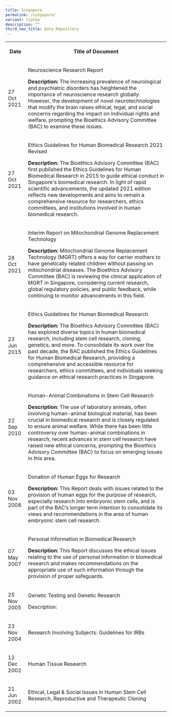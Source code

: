 ```yaml
---
title: Singapore
permalink: /singapore/
variant: tiptap
description: ""
third_nav_title: Data Repository
---
```

<table style="minWidth: 50px">
<colgroup>
<col>
<col>
</colgroup>
<tbody>
<tr>
<th rowspan="1" colspan="1">
<p>Date</p>
</th>
<th rowspan="1" colspan="1">
<p>Title of Document</p>
</th>
</tr>
<tr>
<td rowspan="1" colspan="1">
<p>27 Oct 2021</p>
</td>
<td rowspan="1" colspan="1">
<p>Neuroscience Research Report</p>
<p><strong>Description:</strong> The increasing prevalence of neurological
and psychiatric disorders has heightened the importance of neuroscience
research globally. However, the development of novel neurotechnologies
that modify the brain raises ethical, legal, and social concerns regarding
the impact on individual rights and welfare, prompting the Bioethics Advisory
Committee (BAC) to examine these issues.</p>
</td>
</tr>
<tr>
<td rowspan="1" colspan="1">
<p>27 Oct 2021</p>
</td>
<td rowspan="1" colspan="1">
<p>Ethics Guidelines for Human Biomedical Research 2021 Revised</p>
<p><strong>Description: </strong>The Bioethics Advisory Committee (BAC) first
published the Ethics Guidelines for Human Biomedical Research in 2015 to
guide ethical conduct in Singapore's biomedical research. In light of rapid
scientific advancements, the updated 2021 edition reflects new developments
and aims to remain a comprehensive resource for researchers, ethics committees,
and institutions involved in human biomedical research.</p>
</td>
</tr>
<tr>
<td rowspan="1" colspan="1">
<p>28 Oct 2021</p>
</td>
<td rowspan="1" colspan="1">
<p>Interim Report on Mitochondrial Genome Replacement Technology</p>
<p><strong>Description:</strong> Mitochondrial Genome Replacement Technology
(MGRT) offers a way for carrier mothers to have genetically related children
without passing on mitochondrial diseases. The Bioethics Advisory Committee
(BAC) is reviewing the clinical application of MGRT in Singapore, considering
current research, global regulatory policies, and public feedback, while
continuing to monitor advancements in this field.</p>
</td>
</tr>
<tr>
<td rowspan="1" colspan="1">
<p>23 Jun 2015</p>
</td>
<td rowspan="1" colspan="1">
<p>Ethics Guidelines for Human Biomedical Research</p>
<p><strong>Description:</strong> The Bioethics Advisory Committee (BAC) has
explored diverse topics in human biomedical research, including stem cell
research, cloning, genetics, and more. To consolidate its work over the
past decade, the BAC published the Ethics Guidelines for Human Biomedical
Research, providing a comprehensive and accessible resource for researchers,
ethics committees, and individuals seeking guidance on ethical research
practices in Singapore.</p>
</td>
</tr>
<tr>
<td rowspan="1" colspan="1">
<p>22 Sep 2010</p>
</td>
<td rowspan="1" colspan="1">
<p>Human-Animal Combinations in Stem Cell Research</p>
<p><strong>Description:</strong> The use of laboratory animals, often involving
human-animal biological material, has been crucial in biomedical research
and is closely regulated to ensure animal welfare. While there has been
little controversy over human-animal combinations in research, recent advances
in stem cell research have raised new ethical concerns, prompting the Bioethics
Advisory Committee (BAC) to focus on emerging issues in this area.</p>
</td>
</tr>
<tr>
<td rowspan="1" colspan="1">
<p>03 Nov 2008</p>
</td>
<td rowspan="1" colspan="1">
<p>Donation of Human Eggs for Research</p>
<p><strong>Description:</strong> This Report deals with issues related to
the provision of human eggs for the purpose of research, especially research
into embryonic stem cells, and is part of the BAC’s longer term intention
to consolidate its views and recommendations in the area of human embryonic
stem cell research.</p>
</td>
</tr>
<tr>
<td rowspan="1" colspan="1">
<p>07 May 2007</p>
</td>
<td rowspan="1" colspan="1">
<p>Personal Information in Biomedical Research</p>
<p><strong>Description:</strong> This Report discusses the ethical issues
relating to the use of personal information in biomedical research and
makes recommendations on the appropriate use of such information through
the provision of proper safeguards.</p>
</td>
</tr>
<tr>
<td rowspan="1" colspan="1">
<p>25 Nov 2005</p>
</td>
<td rowspan="1" colspan="1">
<p>Genetic Testing and Genetic Research</p>
<p>Description:</p>
</td>
</tr>
<tr>
<td rowspan="1" colspan="1">
<p>23 Nov 2004</p>
</td>
<td rowspan="1" colspan="1">
<p>Research Involving Subjects: Guidelines for IRBs</p>
</td>
</tr>
<tr>
<td rowspan="1" colspan="1">
<p>12 Dec 2002</p>
</td>
<td rowspan="1" colspan="1">
<p>Human Tissue Research</p>
</td>
</tr>
<tr>
<td rowspan="1" colspan="1">
<p>21 Jun 2002</p>
</td>
<td rowspan="1" colspan="1">
<p>Ethical, Legal &amp; Social Issues in Human Stem Cell Research, Reproductive
and Therapeutic Cloning</p>
</td>
</tr>
</tbody>
</table>
<p></p>